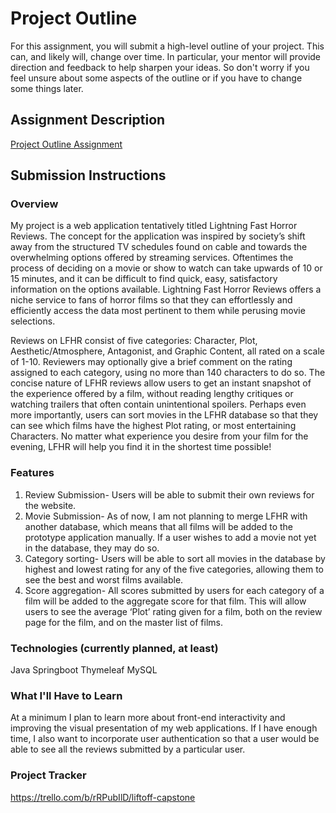 # Project Outline
For this assignment, you will submit a high-level outline of your project. This can, and likely will, change over time. In particular, your mentor will provide direction and feedback to help sharpen your ideas. So don't worry if you feel unsure about some aspects of the outline or if you have to change some things later.

## Assignment Description
[Project Outline Assignment](https://education.launchcode.org/liftoff/modules/assignments/project-outline)

## Submission Instructions

### Overview
My project is a web application tentatively titled Lightning Fast Horror Reviews. The concept for the application was inspired by society’s shift away from the structured TV schedules found on cable and towards the overwhelming options offered by streaming services. Oftentimes the process of deciding on a movie or show to watch can take upwards of 10 or 15 minutes, and it can be difficult to find quick, easy, satisfactory information on the options available. Lightning Fast Horror Reviews offers a niche service to fans of horror films so that they can effortlessly and efficiently access the data most pertinent to them while perusing movie selections.

Reviews on LFHR consist of five categories: Character, Plot, Aesthetic/Atmosphere, Antagonist, and Graphic Content, all rated on a scale of 1-10. Reviewers may optionally give a brief comment on the rating assigned to each category, using no more than 140 characters to do so. The concise nature of LFHR reviews allow users to get an instant snapshot of the experience offered by a film, without reading lengthy critiques or watching trailers that often contain unintentional spoilers. Perhaps even more importantly, users can sort movies in the LFHR database so that they can see which films have the highest Plot rating, or most entertaining Characters. No matter what experience you desire from your film for the evening, LFHR will help you find it in the shortest time possible!

### Features
1. Review Submission- Users will be able to submit their own reviews for the website.
2. Movie Submission- As of now, I am not planning to merge LFHR with another database, which means that all films will be added to the prototype application manually. If a user wishes to add a movie not yet in the database, they may do so.
3. Category sorting- Users will be able to sort all movies in the database by highest and lowest rating for any of the five categories, allowing them to see the best and worst films available.
4. Score aggregation- All scores submitted by users for each category of a film will be added to the aggregate score for that film. This will allow users to see the average ‘Plot’ rating given for a film, both on the review page for the film, and on the master list of films. 

### Technologies (currently planned, at least)
Java
Springboot
Thymeleaf
MySQL

### What I'll Have to Learn
At a minimum I plan to learn more about front-end interactivity and improving the visual presentation of my web applications. If I have enough time, I also want to incorporate user authentication so that a user would be able to see all the reviews submitted by a particular user.

### Project Tracker
https://trello.com/b/rRPubIlD/liftoff-capstone
